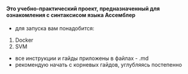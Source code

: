 #### Это учебно-практический проект, предназначенный для ознакомления с синтаксисом языка Ассемблер

- для запуска вам понадобится:

1. Docker
2. SVM

- все инструкции и гайды приложены в файлах - .md
- рекомендую начать с корневых гайдов, углубляясь постепенно
